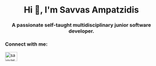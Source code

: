 <h1 align="center">Hi 👋, I'm Savvas Ampatzidis</h1>
<h3 align="center">A passionate self-taught multidisciplinary junior software developer.</h3>

<h3 align="left">Connect with me:</h3>
<p align="left">
<a href="https://linkedin.com/in/savvas-ampatzidis" target="blank"><img align="center" src="https://raw.githubusercontent.com/rahuldkjain/github-profile-readme-generator/master/src/images/icons/Social/linked-in-alt.svg" alt="savvas-ampatzidis" height="30" width="40" /></a>
</p>


